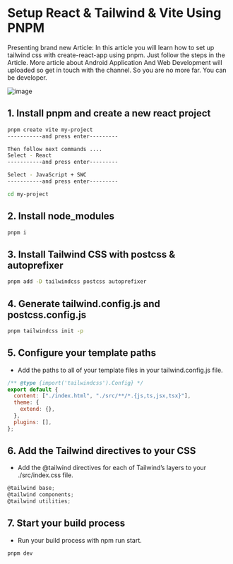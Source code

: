# Setup React & Tailwind & Vite Using PNPM
Presenting brand new Article: In this article you will learn how to set up tailwind css with create-react-app using pnpm. Just follow the steps in the Article. More article about Android Application And Web Development will uploaded so get in touch with the channel. So you are no more far. You can be developer.

![image](https://github.com/user-attachments/assets/cd2fd433-db58-46a4-8808-074fae20de29)

## 1. Install pnpm and create a new react project
```bash
pnpm create vite my-project
-----------and press enter---------

Then follow next commands ....
Select - React
-----------and press enter---------

Select - JavaScript + SWC
-----------and press enter---------

cd my-project
```
## 2. Install node_modules
```bash
pnpm i
```
## 3. Install Tailwind CSS with postcss & autoprefixer
```bash
pnpm add -D tailwindcss postcss autoprefixer
```
## 4. Generate tailwind.config.js and postcss.config.js
```bash
pnpm tailwindcss init -p
```
## 5. Configure your template paths

- Add the paths to all of your template files in your tailwind.config.js file.
```jsx
/** @type {import('tailwindcss').Config} */
export default {
  content: ["./index.html", "./src/**/*.{js,ts,jsx,tsx}"],
  theme: {
    extend: {},
  },
  plugins: [],
};

```
## 6. Add the Tailwind directives to your CSS

- Add the @tailwind directives for each of Tailwind’s layers to your ./src/index.css file.

```jsx
@tailwind base;
@tailwind components;
@tailwind utilities;
```

## 7. Start your build process

- Run your build process with npm run start.

```bash
pnpm dev
```
